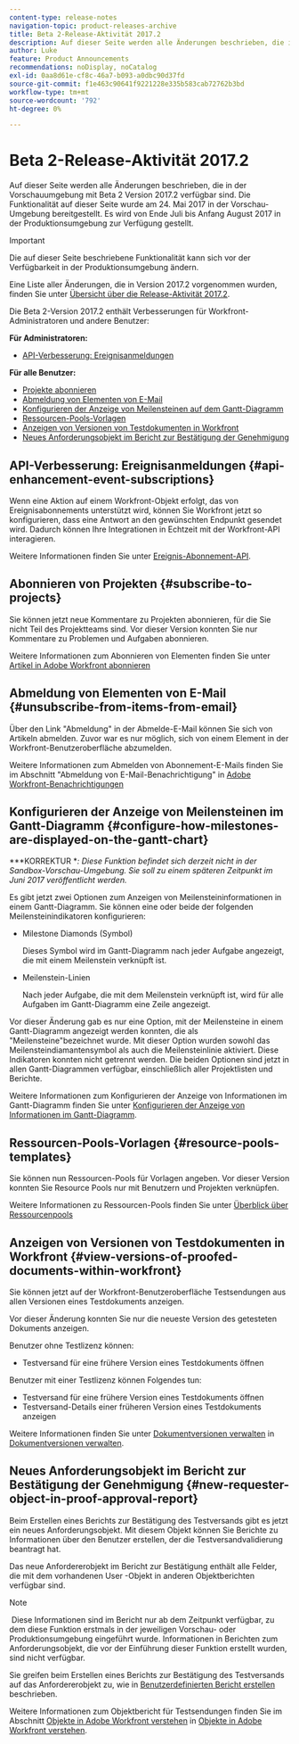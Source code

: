 ```yaml
---
content-type: release-notes
navigation-topic: product-releases-archive
title: Beta 2-Release-Aktivität 2017.2
description: Auf dieser Seite werden alle Änderungen beschrieben, die in der Vorschauumgebung mit Beta 2 Version 2017.2 verfügbar sind. Die Funktionalität auf dieser Seite wurde am 24. Mai 2017 in der Vorschau-Umgebung bereitgestellt. Es wird von Ende Juli bis Anfang August 2017 in der Produktionsumgebung zur Verfügung gestellt.
author: Luke
feature: Product Announcements
recommendations: noDisplay, noCatalog
exl-id: 0aa8d61e-cf8c-46a7-b093-a0dbc90d37fd
source-git-commit: f1e463c90641f9221228e335b583cab72762b3bd
workflow-type: tm+mt
source-wordcount: '792'
ht-degree: 0%

---
```


# Beta 2-Release-Aktivität 2017.2

Auf dieser Seite werden alle Änderungen beschrieben, die in der Vorschauumgebung mit Beta 2 Version 2017.2 verfügbar sind. Die Funktionalität auf dieser Seite wurde am 24. Mai 2017 in der Vorschau-Umgebung bereitgestellt. Es wird von Ende Juli bis Anfang August 2017 in der Produktionsumgebung zur Verfügung gestellt.

>[!IMPORTANT]
>
>Die auf dieser Seite beschriebene Funktionalität kann sich vor der Verfügbarkeit in der Produktionsumgebung ändern.

Eine Liste aller Änderungen, die in Version 2017.2 vorgenommen wurden, finden Sie unter [Übersicht über die Release-Aktivität 2017.2](../../../../product-announcements/product-releases/quarterly-release-archive/2017.2-release-activity/2017-2-release-activity-overview.md).

Die Beta 2-Version 2017.2 enthält Verbesserungen für Workfront-Administratoren und andere Benutzer:

**Für Administratoren:**

* [API-Verbesserung: Ereignisanmeldungen](#api-enhancement-event-subscriptions)

**Für alle Benutzer:**

* [Projekte abonnieren](#subscribe-to-projects)
* [Abmeldung von Elementen von E-Mail](#unsubscribe-from-items-from-email)
* [Konfigurieren der Anzeige von Meilensteinen auf dem Gantt-Diagramm](#configure-how-milestones-are-displayed-on-the-gantt-chart)
* [Ressourcen-Pools-Vorlagen](#resource-pools-templates)
* [Anzeigen von Versionen von Testdokumenten in Workfront](#view-versions-of-proofed-documents-within-workfront)
* [Neues Anforderungsobjekt im Bericht zur Bestätigung der Genehmigung](#new-requester-object-in-proof-approval-report)

## API-Verbesserung: Ereignisanmeldungen {#api-enhancement-event-subscriptions}

Wenn eine Aktion auf einem Workfront-Objekt erfolgt, das von Ereignisabonnements unterstützt wird, können Sie Workfront jetzt so konfigurieren, dass eine Antwort an den gewünschten Endpunkt gesendet wird. Dadurch können Ihre Integrationen in Echtzeit mit der Workfront-API interagieren.

Weitere Informationen finden Sie unter [Ereignis-Abonnement-API](../../../../wf-api/general/event-subs-api.md). 

## Abonnieren von Projekten {#subscribe-to-projects}

Sie können jetzt neue Kommentare zu Projekten abonnieren, für die Sie nicht Teil des Projektteams sind. Vor dieser Version konnten Sie nur Kommentare zu Problemen und Aufgaben abonnieren.

Weitere Informationen zum Abonnieren von Elementen finden Sie unter [Artikel in Adobe Workfront abonnieren](../../../../workfront-basics/using-notifications/subscribe-to-items-in-workfront.md)

## Abmeldung von Elementen von E-Mail {#unsubscribe-from-items-from-email}

Über den Link &quot;Abmeldung&quot; in der Abmelde-E-Mail können Sie sich von Artikeln abmelden. Zuvor war es nur möglich, sich von einem Element in der Workfront-Benutzeroberfläche abzumelden.

Weitere Informationen zum Abmelden von Abonnement-E-Mails finden Sie im Abschnitt &quot;Abmeldung von E-Mail-Benachrichtigung&quot; in [Adobe Workfront-Benachrichtigungen](../../../../workfront-basics/using-notifications/wf-notifications.md) 

## Konfigurieren der Anzeige von Meilensteinen im Gantt-Diagramm {#configure-how-milestones-are-displayed-on-the-gantt-chart}

***KORREKTUR **: Diese Funktion befindet sich derzeit nicht in der Sandbox-Vorschau-Umgebung. Sie soll zu einem späteren Zeitpunkt im Juni 2017 veröffentlicht werden.*

Es gibt jetzt zwei Optionen zum Anzeigen von Meilensteininformationen in einem Gantt-Diagramm. Sie können eine oder beide der folgenden Meilensteinindikatoren konfigurieren:

* Milestone Diamonds (Symbol)

  Dieses Symbol wird im Gantt-Diagramm nach jeder Aufgabe angezeigt, die mit einem Meilenstein verknüpft ist.

* Meilenstein-Linien

  Nach jeder Aufgabe, die mit dem Meilenstein verknüpft ist, wird für alle Aufgaben im Gantt-Diagramm eine Zeile angezeigt.

Vor dieser Änderung gab es nur eine Option, mit der Meilensteine in einem Gantt-Diagramm angezeigt werden konnten, die als &quot;Meilensteine&quot;bezeichnet wurde. Mit dieser Option wurden sowohl das Meilensteindiamantensymbol als auch die Meilensteinlinie aktiviert. Diese Indikatoren konnten nicht getrennt werden. Die beiden Optionen sind jetzt in allen Gantt-Diagrammen verfügbar, einschließlich aller Projektlisten und Berichte. 

Weitere Informationen zum Konfigurieren der Anzeige von Informationen im Gantt-Diagramm finden Sie unter [Konfigurieren der Anzeige von Informationen im Gantt-Diagramm](../../../../manage-work/gantt-chart/use-the-gantt-chart/configure-info-on-gantt-chart.md).

## Ressourcen-Pools-Vorlagen {#resource-pools-templates}

Sie können nun Ressourcen-Pools für Vorlagen angeben. Vor dieser Version konnten Sie Resource Pools nur mit Benutzern und Projekten verknüpfen.

Weitere Informationen zu Ressourcen-Pools finden Sie unter [Überblick über Ressourcenpools](../../../../resource-mgmt/resource-planning/resource-pools/work-with-resource-pools.md)

## Anzeigen von Versionen von Testdokumenten in Workfront {#view-versions-of-proofed-documents-within-workfront}

Sie können jetzt auf der Workfront-Benutzeroberfläche Testsendungen aus allen Versionen eines Testdokuments anzeigen. 

Vor dieser Änderung konnten Sie nur die neueste Version des getesteten Dokuments anzeigen.

Benutzer ohne Testlizenz können:

* Testversand für eine frühere Version eines Testdokuments öffnen

Benutzer mit einer Testlizenz können Folgendes tun:

* Testversand für eine frühere Version eines Testdokuments öffnen
* Testversand-Details einer früheren Version eines Testdokuments anzeigen

Weitere Informationen finden Sie unter [Dokumentversionen verwalten](../../../../documents/managing-documents/manage-document-versions.md) in [Dokumentversionen verwalten](../../../../documents/managing-documents/manage-document-versions.md).

## Neues Anforderungsobjekt im Bericht zur Bestätigung der Genehmigung {#new-requester-object-in-proof-approval-report}

Beim Erstellen eines Berichts zur Bestätigung des Testversands gibt es jetzt ein neues Anforderungsobjekt. Mit diesem Objekt können Sie Berichte zu Informationen über den Benutzer erstellen, der die Testversandvalidierung beantragt hat. 

Das neue Anfordererobjekt im Bericht zur Bestätigung enthält alle Felder, die mit dem vorhandenen User -Objekt in anderen Objektberichten verfügbar sind.

>[!NOTE]
>
> Diese Informationen sind im Bericht nur ab dem Zeitpunkt verfügbar, zu dem diese Funktion erstmals in der jeweiligen Vorschau- oder Produktionsumgebung eingeführt wurde. Informationen in Berichten zum Anforderungsobjekt, die vor der Einführung dieser Funktion erstellt wurden, sind nicht verfügbar.

Sie greifen beim Erstellen eines Berichts zur Bestätigung des Testversands auf das Anfordererobjekt zu, wie in [Benutzerdefinierten Bericht erstellen](../../../../reports-and-dashboards/reports/creating-and-managing-reports/create-custom-report.md) beschrieben.

Weitere Informationen zum Objektbericht für Testsendungen finden Sie im Abschnitt [Objekte in Adobe Workfront verstehen](../../../../workfront-basics/navigate-workfront/workfront-navigation/understand-objects.md) in [Objekte in Adobe Workfront verstehen](../../../../workfront-basics/navigate-workfront/workfront-navigation/understand-objects.md).
